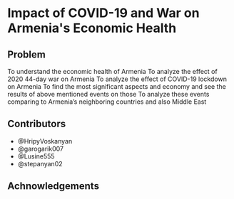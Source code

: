 # Impact of COVID-19 and War on Armenia's Economic Health


## Problem

To understand the economic health of Armenia 
To analyze the effect of 2020 44-day war on Armenia
To analyze  the effect of COVID-19 lockdown on Armenia
To find the most significant aspects and economy and see the results of above mentioned events on those 
To analyze these events comparing to Armenia’s neighboring countries and also Middle East


## Contributors

- @HripyVoskanyan
- @garogarik007
- @Lusine555
- @stepanyan02

## Achnowledgements


